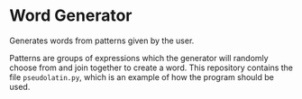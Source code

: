 # Word Generator
Generates words from patterns given by the user.

Patterns are groups of expressions which the generator will randomly choose from and join together to create a word. This repository contains the file `pseudolatin.py`, which is an example of how the program should be used.
